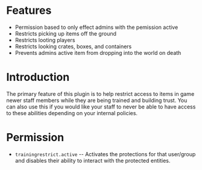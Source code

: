 # Features
- Permission based to only effect admins with the pemission active
- Restricts picking up items off the ground
- Restricts looting players
- Restricts looking crates, boxes, and containers
- Prevents admins active item from dropping into the world on death

# Introduction

The primary feature of this plugin is to help restrict access to items in game newer staff members while they are being trained and building trust. You can also use this if you would like your staff to never be able to have access to these abilities depending on your internal policies.

# Permission

- ```trainingrestrict.active``` -- Activates the protections for that user/group and disables their ability to interact with the protected entities.
